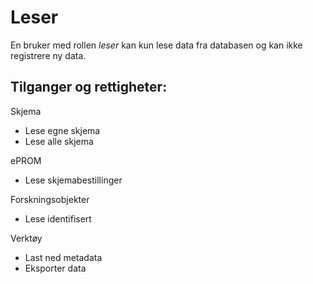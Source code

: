 # Leser

En bruker med rollen *leser* kan kun lese data fra databasen og kan ikke registrere ny data.

## Tilganger og rettigheter:

Skjema
*	Lese egne skjema
*	Lese alle skjema

ePROM
*	Lese skjemabestillinger

Forskningsobjekter
*	Lese identifisert

Verktøy
*	Last ned metadata
*	Eksporter data
